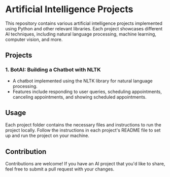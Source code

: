 # Artificial Intelligence Projects

This repository contains various artificial intelligence projects implemented using Python and other relevant libraries. Each project showcases different AI techniques, including natural language processing, machine learning, computer vision, and more.

## Projects

### 1. BotAI: Building a Chatbot with NLTK
- A chatbot implemented using the NLTK library for natural language processing.
- Features include responding to user queries, scheduling appointments, canceling appointments, and showing scheduled appointments.

## Usage

Each project folder contains the necessary files and instructions to run the project locally. Follow the instructions in each project's README file to set up and run the project on your machine.

## Contribution

Contributions are welcome! If you have an AI project that you'd like to share, feel free to submit a pull request with your changes.
